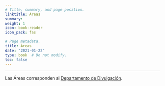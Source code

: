 ```yaml
---
# Title, summary, and page position.
linktitle: Áreas
summary: 
weight: 1
icon: book-reader
icon_pack: fas

# Page metadata.
title: Áreas
date: "2021-01-22"
type: book  # Do not modify.
toc: false
---
```


---
Las Áreas corresponden al [Departamento de Divulgación](https://mepc.netlify.app/documentos/departamentos/divulgacion/).
